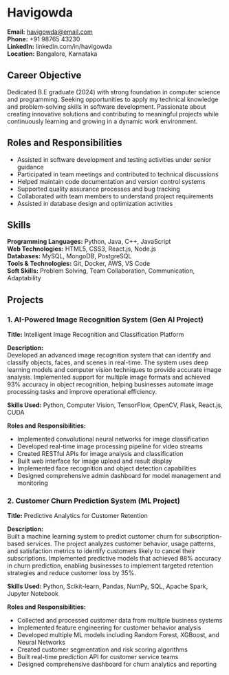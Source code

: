 # Havigowda
**Email:** havigowda@email.com  
**Phone:** +91 98765 43230  
**LinkedIn:** linkedin.com/in/havigowda  
**Location:** Bangalore, Karnataka  

## Career Objective
Dedicated B.E graduate (2024) with strong foundation in computer science and programming. Seeking opportunities to apply my technical knowledge and problem-solving skills in software development. Passionate about creating innovative solutions and contributing to meaningful projects while continuously learning and growing in a dynamic work environment.

## Roles and Responsibilities
- Assisted in software development and testing activities under senior guidance
- Participated in team meetings and contributed to technical discussions
- Helped maintain code documentation and version control systems
- Supported quality assurance processes and bug tracking
- Collaborated with team members to understand project requirements
- Assisted in database design and optimization activities

## Skills
**Programming Languages:** Python, Java, C++, JavaScript  
**Web Technologies:** HTML5, CSS3, React.js, Node.js  
**Databases:** MySQL, MongoDB, PostgreSQL  
**Tools & Technologies:** Git, Docker, AWS, VS Code  
**Soft Skills:** Problem Solving, Team Collaboration, Communication, Adaptability  

## Projects

### 1. AI-Powered Image Recognition System (Gen AI Project)
**Title:** Intelligent Image Recognition and Classification Platform

**Description:**  
Developed an advanced image recognition system that can identify and classify objects, faces, and scenes in real-time. The system uses deep learning models and computer vision techniques to provide accurate image analysis. Implemented support for multiple image formats and achieved 93% accuracy in object recognition, helping businesses automate image processing tasks and improve operational efficiency.

**Skills Used:** Python, Computer Vision, TensorFlow, OpenCV, Flask, React.js, CUDA

**Roles and Responsibilities:**
- Implemented convolutional neural networks for image classification
- Developed real-time image processing pipeline for video streams
- Created RESTful APIs for image analysis and classification
- Built web interface for image upload and result display
- Implemented face recognition and object detection capabilities
- Designed comprehensive admin dashboard for model management and monitoring

### 2. Customer Churn Prediction System (ML Project)
**Title:** Predictive Analytics for Customer Retention

**Description:**  
Built a machine learning system to predict customer churn for subscription-based services. The project analyzes customer behavior, usage patterns, and satisfaction metrics to identify customers likely to cancel their subscriptions. Implemented predictive models that achieved 88% accuracy in churn prediction, enabling businesses to implement targeted retention strategies and reduce customer loss by 35%.

**Skills Used:** Python, Scikit-learn, Pandas, NumPy, SQL, Apache Spark, Jupyter Notebook

**Roles and Responsibilities:**
- Collected and processed customer data from multiple business systems
- Implemented feature engineering for customer behavior analysis
- Developed multiple ML models including Random Forest, XGBoost, and Neural Networks
- Created customer segmentation and risk scoring algorithms
- Built real-time prediction API for customer service teams
- Designed comprehensive dashboard for churn analytics and reporting
